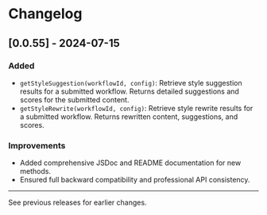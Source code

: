 # Changelog

## [0.0.55] - 2024-07-15
### Added
- `getStyleSuggestion(workflowId, config)`: Retrieve style suggestion results for a submitted workflow. Returns detailed suggestions and scores for the submitted content.
- `getStyleRewrite(workflowId, config)`: Retrieve style rewrite results for a submitted workflow. Returns rewritten content, suggestions, and scores.

### Improvements
- Added comprehensive JSDoc and README documentation for new methods.
- Ensured full backward compatibility and professional API consistency.

---

See previous releases for earlier changes. 